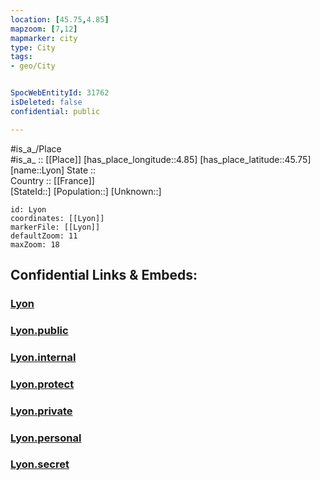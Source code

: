 ```yaml
---
location: [45.75,4.85] 
mapzoom: [7,12] 
mapmarker: city 
type: City
tags:
- geo/City


SpocWebEntityId: 31762
isDeleted: false
confidential: public

---
```

#is_a_/Place  
#is_a_ :: [[Place]] 
[has_place_longitude::4.85] 
[has_place_latitude::45.75] 
[name::Lyon] 
State ::  
Country :: [[France]]  
[StateId::] 
[Population::] 
[Unknown::] 


```leaflet
id: Lyon
coordinates: [[Lyon]] 
markerFile: [[Lyon]] 
defaultZoom: 11 
maxZoom: 18
```


## Confidential Links & Embeds: 

### [Lyon](/_Standards/Earth/Continent/Europe/Europe~West/France/regions~France/Auvergne-Rhône-Alpes/departments~Auvergne-Rhône-Alpes/Rhône/communes~Rhône/Lyon/cities~Lyon/Lyon.md) 

### [Lyon.public](/_public/Earth/Continent/Europe/Europe~West/France/regions~France/Auvergne-Rhône-Alpes/departments~Auvergne-Rhône-Alpes/Rhône/communes~Rhône/Lyon/cities~Lyon/Lyon.public.md) 

### [Lyon.internal](/_internal/Earth/Continent/Europe/Europe~West/France/regions~France/Auvergne-Rhône-Alpes/departments~Auvergne-Rhône-Alpes/Rhône/communes~Rhône/Lyon/cities~Lyon/Lyon.internal.md) 

### [Lyon.protect](/_protect/Earth/Continent/Europe/Europe~West/France/regions~France/Auvergne-Rhône-Alpes/departments~Auvergne-Rhône-Alpes/Rhône/communes~Rhône/Lyon/cities~Lyon/Lyon.protect.md) 

### [Lyon.private](/_private/Earth/Continent/Europe/Europe~West/France/regions~France/Auvergne-Rhône-Alpes/departments~Auvergne-Rhône-Alpes/Rhône/communes~Rhône/Lyon/cities~Lyon/Lyon.private.md) 

### [Lyon.personal](/_personal/Earth/Continent/Europe/Europe~West/France/regions~France/Auvergne-Rhône-Alpes/departments~Auvergne-Rhône-Alpes/Rhône/communes~Rhône/Lyon/cities~Lyon/Lyon.personal.md) 

### [Lyon.secret](/_secret/Earth/Continent/Europe/Europe~West/France/regions~France/Auvergne-Rhône-Alpes/departments~Auvergne-Rhône-Alpes/Rhône/communes~Rhône/Lyon/cities~Lyon/Lyon.secret.md)

